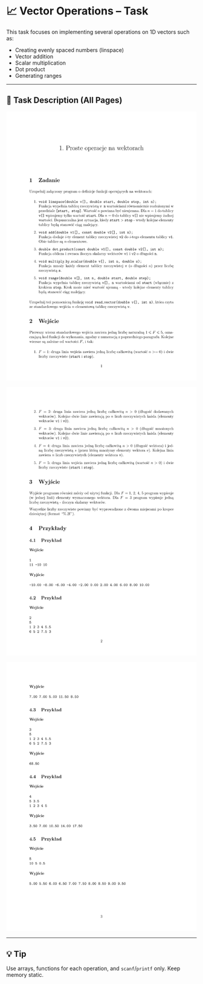 # 📈 Vector Operations – Task

This task focuses on implementing several operations on 1D vectors such as:

- Creating evenly spaced numbers (linspace)
- Vector addition
- Scalar multiplication
- Dot product
- Generating ranges

---

## 📄 Task Description (All Pages)

![Page 1](https://raw.githubusercontent.com/asokolowskii/Imperative-Programming/main/img/vec_task_page1.png)

![Page 2](https://raw.githubusercontent.com/asokolowskii/Imperative-Programming/main/img/vec_task_page2.png)

![Page 3](https://raw.githubusercontent.com/asokolowskii/Imperative-Programming/main/img/vec_task_page3.png)

---

## 💡 Tip

Use arrays, functions for each operation, and `scanf`/`printf` only. Keep memory static.


